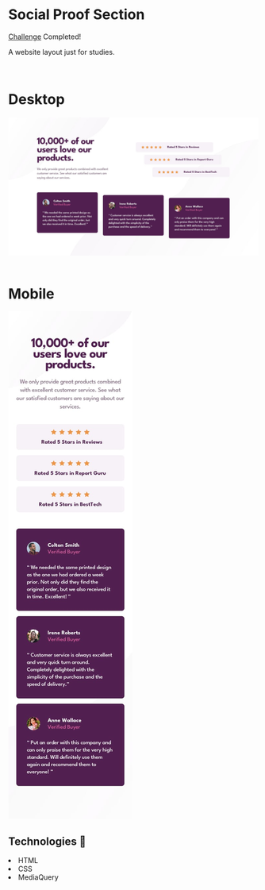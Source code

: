 <h1>Social Proof Section</h1>
<p> <a href="https://www.frontendmentor.io/challenges/social-proof-section-6e0qTv_bA">Challenge</a> Completed!</p>

<p> A website layout just for studies.</p>
<br>

<h1>Desktop</h1>
<img src="design\desktop-design.jpg">
<br>
<br>
<h1>Mobile</h1>
<img src="design\mobile-design.jpg">

<h2>Technologies 🧪</h2>
<li>HTML</li>
<li>CSS</li>
<li>MediaQuery</li>